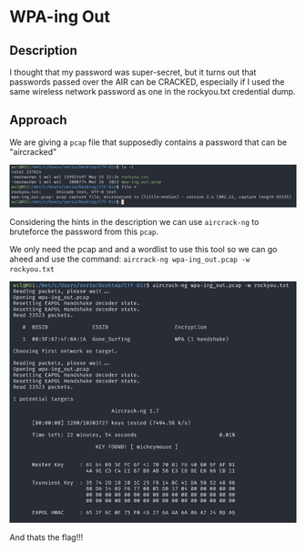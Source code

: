 # WPA-ing Out

## Description

I thought that my password was super-secret, but it turns out that passwords passed over the AIR can be CRACKED, especially if I used the same wireless network password as one in the rockyou.txt credential dump.

## Approach

We are giving a `pcap` file that supposedly contains a password that can be "aircracked"

![Files](images/file.png)

Considering the hints in the description we can use `aircrack-ng` to bruteforce the password from this `pcap`.

We only need the pcap and and a wordlist to use this tool so we can go aheed and use the command: `aircrack-ng wpa-ing_out.pcap -w rockyou.txt`

![Aircrack output](images/aircrack.png)

And thats the flag!!!
